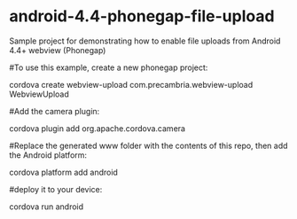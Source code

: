 android-4.4-phonegap-file-upload
================================

Sample project for demonstrating how to enable file uploads from Android 4.4+ webview (Phonegap)


#To use this example, create a new phonegap project:

cordova create webview-upload com.precambria.webview-upload WebviewUpload

#Add the camera plugin:

cordova plugin add org.apache.cordova.camera

#Replace the generated www folder with the contents of this repo, then add the Android platform:

cordova platform add android

#deploy it to your device:

cordova run android